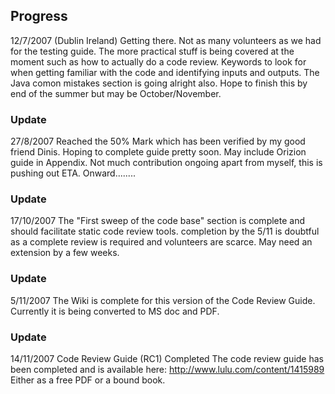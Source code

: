 ## Progress

12/7/2007 (Dublin Ireland) Getting there. Not as many volunteers as we
had for the testing guide. The more practical stuff is being covered at
the moment such as how to actually do a code review. Keywords to look
for when getting familiar with the code and identifying inputs and
outputs. The Java comon mistakes section is going alright also. Hope to
finish this by end of the summer but may be October/November.

### Update

27/8/2007 Reached the 50% Mark which has been verified by my good friend
Dinis. Hoping to complete guide pretty soon. May include Orizion guide
in Appendix. Not much contribution ongoing apart from myself, this is
pushing out ETA. Onward........

### Update

17/10/2007 The "First sweep of the code base" section is complete and
should facilitate static code review tools. completion by the 5/11 is
doubtful as a complete review is required and volunteers are scarce. May
need an extension by a few weeks.

### Update

5/11/2007 The Wiki is complete for this version of the Code Review
Guide. Currently it is being converted to MS doc and PDF.

### Update

14/11/2007 Code Review Guide (RC1) Completed The code review guide has
been completed and is available here:
<http://www.lulu.com/content/1415989> Either as a free PDF or a bound
book.